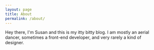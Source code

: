 ```yaml
---
layout: page
title: About
permalink: /about/
---
```


<p class="about-text">Hey there, I'm Susan and this is my itty bitty blog. I am mostly an aerial dancer, sometimes a front-end developer, and very rarely a kind of designer.</p>







